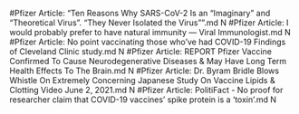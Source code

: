 #Pfizer
Article: “Ten Reasons Why SARS-CoV-2 Is an “Imaginary” and “Theoretical Virus”. “They Never Isolated the Virus””.md N
#Pfizer
Article: I would probably prefer to have natural immunity — Viral Immunologist.md N
#Pfizer
Article: No point vaccinating those who’ve had COVID-19 Findings of Cleveland Clinic study.md N
#Pfizer
Article: REPORT Pfizer Vaccine Confirmed To Cause Neurodegenerative Diseases & May Have Long Term Health Effects To The Brain.md N
#Pfizer
Article: Dr. Byram Bridle Blows Whistle On Extremely Concerning Japanese Study On Vaccine Lipids & Clotting Video June 2, 2021.md N
#Pfizer
Article: PolitiFact - No proof for researcher claim that COVID-19 vaccines’ spike protein is a ‘toxin’.md N
